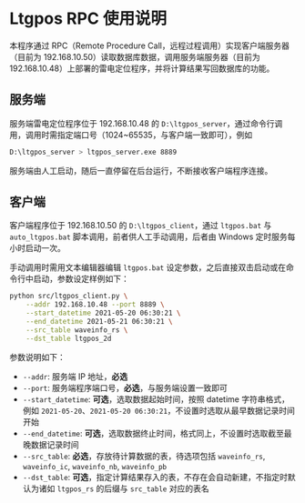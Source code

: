 # Ltgpos RPC 使用说明

本程序通过 RPC（Remote Procedure Call，远程过程调用）实现客户端服务器（目前为 192.168.10.50）读取数据库数据，调用服务端服务器（目前为 192.168.10.48）上部署的雷电定位程序，并将计算结果写回数据库的功能。

## 服务端

服务端雷电定位程序位于 192.168.10.48 的 `D:\ltgpos_server`，通过命令行调用，调用时需指定端口号（1024~65535，与客户端一致即可），例如

```bash
D:\ltgpos_server > ltgpos_server.exe 8889
```

服务端由人工启动，随后一直停留在后台运行，不断接收客户端程序连接。

## 客户端

客户端程序位于 192.168.10.50 的 `D:\ltgpos_client`，通过 `ltgpos.bat` 与 `auto_ltgpos.bat` 脚本调用，前者供人工手动调用，后者由 Windows 定时服务每小时启动一次。

手动调用时需用文本编辑器编辑 `ltgpos.bat` 设定参数，之后直接双击启动或在命令行中启动，参数设定样例如下：

```bash
python src/ltgpos_client.py \
    --addr 192.168.10.48 --port 8889 \
    --start_datetime 2021-05-20 06:30:21 \
    --end_datetime 2021-05-21 06:30:21 \
    --src_table waveinfo_rs \
    --dst_table ltgpos_2d
```

参数说明如下：

- `--addr`: 服务端 IP 地址，**必选**
- `--port`: 服务端程序端口号，**必选**，与服务端设置一致即可
- `--start_datetime`: **可选**，选取数据起始时间，按照 datetime 字符串格式，例如 `2021-05-20`、`2021-05-20 06:30:21`，不设置时选取从最早数据记录时间开始
- `--end_datetime`: **可选**，选取数据终止时间，格式同上，不设置时选取截至最晚数据记录时间
- `--src_table`: **必选**，存放待计算数据的表，待选项包括 `waveinfo_rs`, `waveinfo_ic`, `waveinfo_nb`, `waveinfo_pb`
- `--dst_table`: **可选**，指定计算结果存入的表，不存在会自动新建，不指定时默认为诸如 `ltgpos_rs` 的后缀与 `src_table` 对应的表名

